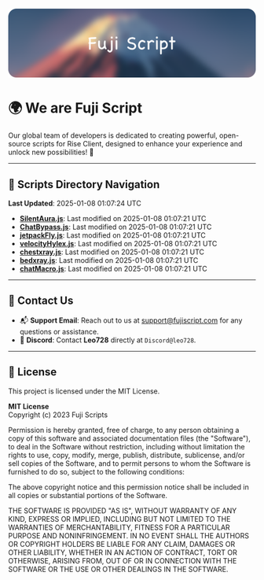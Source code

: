 ![Banner](.github/b.webp)

# 🌍 **We are Fuji Script**

Our global team of developers is dedicated to creating powerful, open-source scripts for Rise Client, designed to enhance your experience and unlock new possibilities! 🌟

---
<!-- SCRIPTS_NAVIGATION_START -->
## 📂 **Scripts Directory Navigation**

**Last Updated**: 2025-01-08 01:07:24 UTC

- **[SilentAura.js](scripts/SilentAura.js)**: Last modified on 2025-01-08 01:07:21 UTC
- **[ChatBypass.js](scripts/ChatBypass.js)**: Last modified on 2025-01-08 01:07:21 UTC
- **[jetpackFly.js](scripts/jetpackFly.js)**: Last modified on 2025-01-08 01:07:21 UTC
- **[velocityHylex.js](scripts/velocityHylex.js)**: Last modified on 2025-01-08 01:07:21 UTC
- **[chestxray.js](scripts/chestxray.js)**: Last modified on 2025-01-08 01:07:21 UTC
- **[bedxray.js](scripts/bedxray.js)**: Last modified on 2025-01-08 01:07:21 UTC
- **[chatMacro.js](scripts/chatMacro.js)**: Last modified on 2025-01-08 01:07:21 UTC

<!-- SCRIPTS_NAVIGATION_END -->

---

## 💬 **Contact Us**  
- 📬 **Support Email**: Reach out to us at [support@fujiscript.com](mailto:support@fujiscript.com) for any questions or assistance.  
- 💬 **Discord**: Contact **Leo728** directly at `Discord@leo728`.

---

## 📜 **License**

This project is licensed under the MIT License.  

**MIT License**  
Copyright (c) 2023 Fuji Scripts  

Permission is hereby granted, free of charge, to any person obtaining a copy of this software and associated documentation files (the "Software"), to deal in the Software without restriction, including without limitation the rights to use, copy, modify, merge, publish, distribute, sublicense, and/or sell copies of the Software, and to permit persons to whom the Software is furnished to do so, subject to the following conditions:  

The above copyright notice and this permission notice shall be included in all copies or substantial portions of the Software.  

THE SOFTWARE IS PROVIDED "AS IS", WITHOUT WARRANTY OF ANY KIND, EXPRESS OR IMPLIED, INCLUDING BUT NOT LIMITED TO THE WARRANTIES OF MERCHANTABILITY, FITNESS FOR A PARTICULAR PURPOSE AND NONINFRINGEMENT. IN NO EVENT SHALL THE AUTHORS OR COPYRIGHT HOLDERS BE LIABLE FOR ANY CLAIM, DAMAGES OR OTHER LIABILITY, WHETHER IN AN ACTION OF CONTRACT, TORT OR OTHERWISE, ARISING FROM, OUT OF OR IN CONNECTION WITH THE SOFTWARE OR THE USE OR OTHER DEALINGS IN THE SOFTWARE.  
